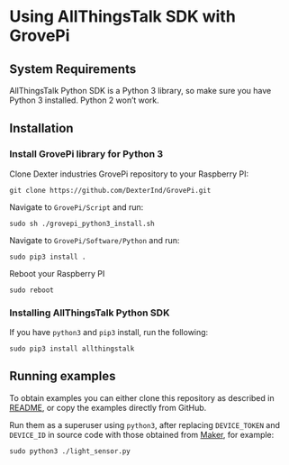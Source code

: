 # Using AllThingsTalk SDK with GrovePi

## System Requirements

AllThingsTalk Python SDK is a Python 3 library, so make sure you have Python 3 installed. Python 2 won’t work.

## Installation

### Install GrovePi library for Python 3

Clone Dexter industries GrovePi repository to your Raspberry PI:

```
git clone https://github.com/DexterInd/GrovePi.git
```

Navigate to `GrovePi/Script` and run:

```
sudo sh ./grovepi_python3_install.sh
```

Navigate to `GrovePi/Software/Python` and run:

```
sudo pip3 install .
```

Reboot your Raspberry PI

```
sudo reboot
```

### Installing AllThingsTalk Python SDK

If you have `python3` and `pip3` install, run the following:

```
sudo pip3 install allthingstalk
```

## Running examples

To obtain examples you can either clone this repository as described in [README](../README.md), or copy the examples directly from GitHub.

Run them as a superuser using `python3`, after replacing `DEVICE_TOKEN` and `DEVICE_ID` in source code with those obtained from [Maker](https://maker.allthingstalk.com), for example:

```
sudo python3 ./light_sensor.py
```
